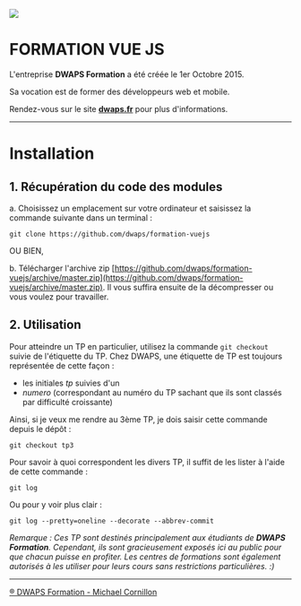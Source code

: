 ![](https://dwaps.fr/img/logo-300.png)

# FORMATION VUE JS
L'entreprise **DWAPS Formation** a été créée le 1er Octobre 2015.

Sa vocation est de former des développeurs web et mobile.

Rendez-vous sur le site **[dwaps.fr](http://dwaps.fr "DWAPS")** pour plus d'informations.

---

# Installation
## 1. Récupération du code des modules

  a. Choisissez un emplacement sur votre ordinateur et saisissez la commande suivante dans un terminal :
    
    git clone https://github.com/dwaps/formation-vuejs

OU BIEN,

  b. Télécharger l'archive zip [https://github.com/dwaps/formation-vuejs/archive/master.zip](https://github.com/dwaps/formation-vuejs/archive/master.zip). Il vous suffira ensuite de la décompresser ou vous voulez pour travailler.


## 2. Utilisation
Pour atteindre un TP en particulier, utilisez la commande `git checkout` suivie de l'étiquette du TP. Chez DWAPS, une étiquette de TP est toujours représentée de cette façon :

* les initiales *tp* suivies d'un
* *numero* (correspondant au numéro du TP sachant que ils sont classés par difficulté croissante)

Ainsi, si je veux me rendre au 3ème TP, je dois saisir cette commande depuis le dépôt :

    git checkout tp3

Pour savoir à quoi correspondent les divers TP, il suffit de les lister à l'aide de cette commande :

    git log

Ou pour y voir plus clair :

    git log --pretty=oneline --decorate --abbrev-commit

*Remarque : Ces TP sont destinés principalement aux étudiants de **DWAPS Formation**. Cependant, ils sont gracieusement exposés ici au public pour que chacun puisse en profiter. Les centres de formations sont également autorisés à les utiliser pour leurs cours sans restrictions particulières. :)*

---

[® DWAPS Formation - Michael Cornillon](http://dwaps.fr "DWAPS")
